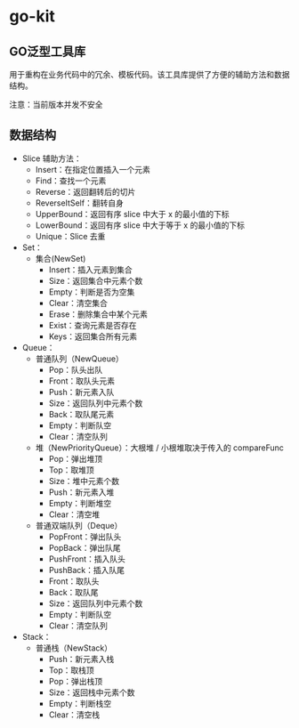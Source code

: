 # go-kit

## GO泛型工具库

用于重构在业务代码中的冗余、模板代码。该工具库提供了方便的辅助方法和数据结构。

注意：当前版本并发不安全

## 数据结构

- Slice 辅助方法：
  - Insert：在指定位置插入一个元素
  - Find：查找一个元素
  - Reverse：返回翻转后的切片
  - ReverseItSelf：翻转自身
  - UpperBound：返回有序 slice 中大于 x 的最小值的下标
  - LowerBound：返回有序 slice 中大于等于 x 的最小值的下标
  - Unique：Slice 去重
- Set：
  - 集合(NewSet)
    - Insert：插入元素到集合
    - Size：返回集合中元素个数
    - Empty：判断是否为空集
    - Clear：清空集合
    - Erase：删除集合中某个元素
    - Exist：查询元素是否存在
    - Keys：返回集合所有元素
- Queue：
  - 普通队列（NewQueue）
    - Pop：队头出队
    - Front：取队头元素
    - Push：新元素入队
    - Size：返回队列中元素个数
    - Back：取队尾元素
    - Empty：判断队空
    - Clear：清空队列
  - 堆（NewPriorityQueue）：大根堆 / 小根堆取决于传入的 compareFunc
    - Pop：弹出堆顶
    - Top：取堆顶
    - Size：堆中元素个数
    - Push：新元素入堆
    - Empty：判断堆空
    - Clear：清空堆
  - 普通双端队列（Deque）
    - PopFront：弹出队头
    - PopBack：弹出队尾
    - PushFront：插入队头
    - PushBack：插入队尾
    - Front：取队头
    - Back：取队尾
    - Size：返回队列中元素个数
    - Empty：判断队空
    - Clear：清空队列
- Stack：
  - 普通栈（NewStack）
    - Push：新元素入栈
    - Top：取栈顶
    - Pop：弹出栈顶
    - Size：返回栈中元素个数
    - Empty：判断栈空
    - Clear：清空栈